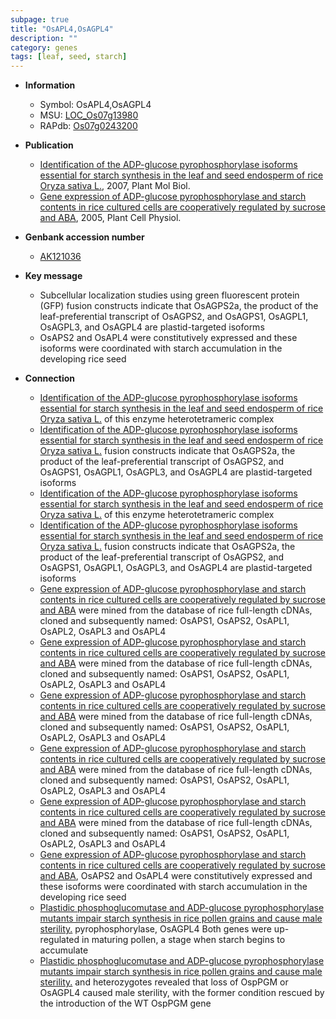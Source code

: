 ```yaml
---
subpage: true
title: "OsAPL4,OsAGPL4"
description: ""
category: genes
tags: [leaf, seed, starch]
---
```


* **Information**  
    + Symbol: OsAPL4,OsAGPL4  
    + MSU: [LOC_Os07g13980](http://rice.plantbiology.msu.edu/cgi-bin/ORF_infopage.cgi?orf=LOC_Os07g13980)  
    + RAPdb: [Os07g0243200](http://rapdb.dna.affrc.go.jp/viewer/gbrowse_details/irgsp1?name=Os07g0243200)  

* **Publication**  
    + [Identification of the ADP-glucose pyrophosphorylase isoforms essential for starch synthesis in the leaf and seed endosperm of rice Oryza sativa L.](http://www.ncbi.nlm.nih.gov/pubmed?term=Identification+of+the+ADP-glucose+pyrophosphorylase+isoforms+essential+for+starch+synthesis+in+the+leaf+and+seed+endosperm+of+rice+Oryza+sativa+L.%5BTitle%5D), 2007, Plant Mol Biol.
    + [Gene expression of ADP-glucose pyrophosphorylase and starch contents in rice cultured cells are cooperatively regulated by sucrose and ABA](http://www.ncbi.nlm.nih.gov/pubmed?term=Gene+expression+of+ADP-glucose+pyrophosphorylase+and+starch+contents+in+rice+cultured+cells+are+cooperatively+regulated+by+sucrose+and+ABA%5BTitle%5D), 2005, Plant Cell Physiol.

* **Genbank accession number**  
    + [AK121036](http://www.ncbi.nlm.nih.gov/nuccore/AK121036)

* **Key message**  
    + Subcellular localization studies using green fluorescent protein (GFP) fusion constructs indicate that OsAGPS2a, the product of the leaf-preferential transcript of OsAGPS2, and OsAGPS1, OsAGPL1, OsAGPL3, and OsAGPL4 are plastid-targeted isoforms
    + OsAPS2 and OsAPL4 were constitutively expressed and these isoforms were coordinated with starch accumulation in the developing rice seed

* **Connection**  
    + [Identification of the ADP-glucose pyrophosphorylase isoforms essential for starch synthesis in the leaf and seed endosperm of rice Oryza sativa L.](LSU) of this enzyme heterotetrameric complex
    + [Identification of the ADP-glucose pyrophosphorylase isoforms essential for starch synthesis in the leaf and seed endosperm of rice Oryza sativa L.](GFP) fusion constructs indicate that OsAGPS2a, the product of the leaf-preferential transcript of OsAGPS2, and OsAGPS1, OsAGPL1, OsAGPL3, and OsAGPL4 are plastid-targeted isoforms
    + [Identification of the ADP-glucose pyrophosphorylase isoforms essential for starch synthesis in the leaf and seed endosperm of rice Oryza sativa L.](LSU) of this enzyme heterotetrameric complex
    + [Identification of the ADP-glucose pyrophosphorylase isoforms essential for starch synthesis in the leaf and seed endosperm of rice Oryza sativa L.](GFP) fusion constructs indicate that OsAGPS2a, the product of the leaf-preferential transcript of OsAGPS2, and OsAGPS1, OsAGPL1, OsAGPL3, and OsAGPL4 are plastid-targeted isoforms
    + [Gene expression of ADP-glucose pyrophosphorylase and starch contents in rice cultured cells are cooperatively regulated by sucrose and ABA](AGPase) were mined from the database of rice full-length cDNAs, cloned and subsequently named: OsAPS1, OsAPS2, OsAPL1, OsAPL2, OsAPL3 and OsAPL4
    + [Gene expression of ADP-glucose pyrophosphorylase and starch contents in rice cultured cells are cooperatively regulated by sucrose and ABA](AGPase) were mined from the database of rice full-length cDNAs, cloned and subsequently named: OsAPS1, OsAPS2, OsAPL1, OsAPL2, OsAPL3 and OsAPL4
    + [Gene expression of ADP-glucose pyrophosphorylase and starch contents in rice cultured cells are cooperatively regulated by sucrose and ABA](AGPase) were mined from the database of rice full-length cDNAs, cloned and subsequently named: OsAPS1, OsAPS2, OsAPL1, OsAPL2, OsAPL3 and OsAPL4
    + [Gene expression of ADP-glucose pyrophosphorylase and starch contents in rice cultured cells are cooperatively regulated by sucrose and ABA](AGPase) were mined from the database of rice full-length cDNAs, cloned and subsequently named: OsAPS1, OsAPS2, OsAPL1, OsAPL2, OsAPL3 and OsAPL4
    + [Gene expression of ADP-glucose pyrophosphorylase and starch contents in rice cultured cells are cooperatively regulated by sucrose and ABA](AGPase) were mined from the database of rice full-length cDNAs, cloned and subsequently named: OsAPS1, OsAPS2, OsAPL1, OsAPL2, OsAPL3 and OsAPL4
    + [Gene expression of ADP-glucose pyrophosphorylase and starch contents in rice cultured cells are cooperatively regulated by sucrose and ABA](http://www.ncbi.nlm.nih.gov/pubmed?term=Gene+expression+of+ADP-glucose+pyrophosphorylase+and+starch+contents+in+rice+cultured+cells+are+cooperatively+regulated+by+sucrose+and+ABA%5BTitle%5D), OsAPS2 and OsAPL4 were constitutively expressed and these isoforms were coordinated with starch accumulation in the developing rice seed
    + [Plastidic phosphoglucomutase and ADP-glucose pyrophosphorylase mutants impair starch synthesis in rice pollen grains and cause male sterility.](ADP-Glc) pyrophosphorylase, OsAGPL4 Both genes were up-regulated in maturing pollen, a stage when starch begins to accumulate
    + [Plastidic phosphoglucomutase and ADP-glucose pyrophosphorylase mutants impair starch synthesis in rice pollen grains and cause male sterility.](WT) and heterozygotes revealed that loss of OspPGM or OsAGPL4 caused male sterility, with the former condition rescued by the introduction of the WT OspPGM gene



